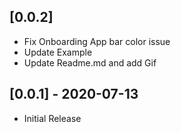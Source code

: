 ## [0.0.2]

- Fix Onboarding App bar color issue
- Update Example
- Update Readme.md and add Gif

## [0.0.1] - 2020-07-13

- Initial Release
